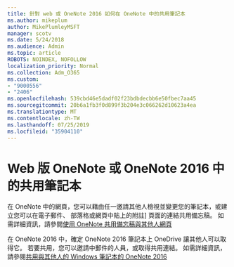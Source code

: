 ```yaml
---
title: 針對 web 或 OneNote 2016 如何在 OneNote 中的共用筆記本
ms.author: mikeplum
author: MikePlumleyMSFT
manager: scotv
ms.date: 5/24/2018
ms.audience: Admin
ms.topic: article
ROBOTS: NOINDEX, NOFOLLOW
localization_priority: Normal
ms.collection: Adm_O365
ms.custom:
- "9000556"
- "2406"
ms.openlocfilehash: 539cbd46e5dadf02f23bdbdecbb6e50fbec7aa45
ms.sourcegitcommit: 20b6a1fb3f0d899f3b204e3c066262d10623a4ea
ms.translationtype: MT
ms.contentlocale: zh-TW
ms.lasthandoff: 07/25/2019
ms.locfileid: "35904110"
---
```

# <a name="share-notebooks-in-onenote-for-the-web-or-onenote-2016"></a>Web 版 OneNote 或 OneNote 2016 中的共用筆記本

在 OneNote 中的網頁，您可以藉由任一邀請其他人檢視並變更您的筆記本，或建立您可以在電子郵件、 部落格或網頁中貼上的附註] 頁面的連結共用備忘稿。 如需詳細資訊，請參閱[使用 OneNote 共用備忘稿與其他人網頁](https://support.office.com/article/D3481FBE-E06C-4883-B7E9-B2EE9F38AED3)

在 OneNote 2016 中，確定 OneNote 2016 筆記本上 OneDrive 讓其他人可以取得它。 若要共用，您可以邀請中郵件的人員，或取得共用連結。 如需詳細資訊，請參閱[共用與其他人的 Windows 筆記本的 OneNote 2016](https://support.office.com/article/d14b6033-7a95-4536-9216-bb0a5e0f8285)